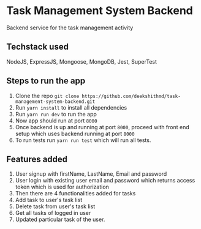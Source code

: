 # Task Management System Backend
Backend service for the task management activity

## Techstack used
NodeJS, ExpressJS, Mongoose, MongoDB, Jest, SuperTest

## Steps to run the app
1. Clone the repo ```git clone https://github.com/deekshithmd/task-management-system-backend.git```
2. Run ```yarn install``` to install all dependencies
3. Run ```yarn run dev``` to run the app
4. Now app should run at port ```8000```
5. Once backend is up and running at port ```8000```, proceed with front end setup which uses backend running at port ```8000```
6. To run tests run ```yarn run test``` which will run all tests.

## Features added
1. User signup with firstName, LastName, Email and password
2. User login with existing user email and password which returns access token which is used for authorization
3. Then there are 4 functionalities added for tasks
4. Add task to user's task list
5. Delete task from user's task list
6. Get all tasks of logged in user
7. Updated particular task of the user. 
   

